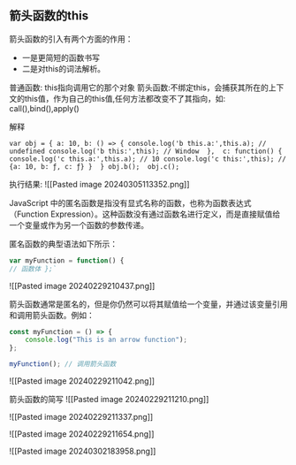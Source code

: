 ## 箭头函数的this

箭头函数的引入有两个方面的作用：

- 一是更简短的函数书写
- 二是对this的词法解析。

普通函数: this指向调用它的那个对象 箭头函数:不绑定this，会捕获其所在的上下文的this值，作为自己的this值,任何方法都改变不了其指向，如: call(),bind(),apply()

解释

`var obj = { a: 10, b: () => { console.log('b this.a:',this.a); // undefined console.log('b this:',this); // Window  },  c: function() { console.log('c this.a:',this.a); // 10 console.log('c this:',this); // {a: 10, b: ƒ, c: ƒ} }  } obj.b();  obj.c();`

执行结果: ![[Pasted image 20240305113352.png]]


JavaScript 中的匿名函数是指没有显式名称的函数，也称为函数表达式（Function Expression）。这种函数没有通过函数名进行定义，而是直接赋值给一个变量或作为另一个函数的参数传递。

匿名函数的典型语法如下所示：

```JavaScript
var myFunction = function() {     
// 函数体 };`

```

![[Pasted image 20240229210437.png]]

箭头函数通常是匿名的，但是你仍然可以将其赋值给一个变量，并通过该变量引用和调用箭头函数。例如：



```JavaScript
const myFunction = () => {  
	console.log("This is an arrow function"); 
};  

myFunction(); // 调用箭头函数
```

![[Pasted image 20240229211042.png]]

箭头函数的简写
![[Pasted image 20240229211210.png]]

![[Pasted image 20240229211337.png]]


![[Pasted image 20240229211654.png]]

![[Pasted image 20240302183958.png]]

